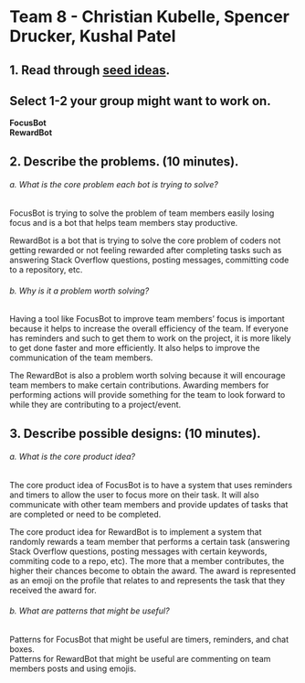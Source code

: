 # Team 8 - Christian Kubelle, Spencer Drucker, Kushal Patel
## 1. Read through [seed ideas](https://github.com/CSC-510/Course/blob/master/Project/IDEAS.md).   
## Select 1-2 your group might want to work on.
 **FocusBot**  
 **RewardBot**
 
## 2. Describe the problems. (10 minutes).
###### a. What is the core problem each bot is trying to solve?

FocusBot is trying to solve the problem of team members easily losing focus and is a bot that helps team members stay productive. 

RewardBot is a bot that is trying to solve the core problem of coders not getting rewarded or not feeling rewarded after completing tasks such as answering 
Stack Overflow questions, posting messages, committing code to a repository, etc. 
 
###### b. Why is it a problem worth solving?

Having a tool like FocusBot to improve team members’ focus is important because it helps to increase the overall efficiency of the team. If everyone has reminders and such to get 
them to work on the project, it is more likely to get done faster and more efficiently. It also helps to improve the communication of the team members.
 
The RewardBot is also a problem worth solving because it will encourage team members to make certain contributions. Awarding members for performing actions will provide something
for the team to look forward to while they are contributing to a project/event.

## 3. Describe possible designs: (10 minutes).

###### a. What is the core product idea?
The core product idea of FocusBot is to have a system that uses reminders and timers to allow the user to focus more on their task. 
It will also communicate with other team members and provide updates of tasks that are completed or need to be completed. 

The core product idea for RewardBot is to implement a system that randomly rewards a team member that performs a certain task
(answering Stack Overflow questions, posting messages with certain keywords, commiting code to a repo, etc). The more that a member contributes, the higher their chances become 
to obtain the award. The award is represented as an emoji on the profile that relates to and represents the task that they received the award for.

###### b. What are patterns that might be useful?
Patterns for FocusBot that might be useful are timers, reminders, and chat boxes.  
Patterns for RewardBot that might be useful are commenting on team members posts and using emojis.
